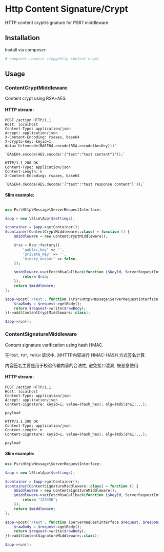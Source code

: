 Http Content Signature/Crypt
============================

HTTP content crypt/signature for PSR7 middleware

Installation
------------

Install via composer:

~~~bash
# composer require zfegg/http-content-crypt
~~~

Usage
-----

### ContentCryptMiddleware

Content crypt using RSA+AES.

#### HTTP stream:

~~~
POST /action HTTP/1.1
Host: localhost
Content-Type: application/json
Accept: application/json
X-Content-Encoding: rsaaes, base64
X-Crypto-Key: keyid=1; data=`Urlencode(BASE64.encode(RSA.encode(AesKey)))`

`BASE64.encode(AES.encode('{"test":"test content"}'));`

HTTP/1.1 200 OK
Content-Type: application/json
Content-Length: n
X-Content-Encoding: rsaaes, base64

`BASE64.decode(AES.decode('{"test":"test response content"}'));`
~~~

#### Slim example:

~~~php

use Psr\Http\Message\ServerRequestInterface;

$app = new \Slim\App($settings);

$container = $app->getContainer();
$container[ContentCryptMiddleware::class] = function () {
    $middleware = new ContentCryptMiddleware();

    $rsa = Rsa::factory([
        'public_key' => '',
        'private_key' => '',
        'binary_output' => false,
    ]);

    $middleware->setFetchRsaCallback(function ($keyId, ServerRequestInterface $request) use ($rsa) {
        return $rsa;
    });
    return $middleware;
};

$app->post('/test', function (\Psr\Http\Message\ServerRequestInterface $request, \Slim\Http\Response $response) {
    $rawBody = $request->getBody();
    return $request->write($rawBody);
})->add(ContentCryptMiddleware::class);

$app->run();
~~~


### ContentSignatureMiddleware

Content signature verification using hash HMAC.


在`POST`, `PUT`, `PATCH` 请求中, 对HTTP内容进行 HMAC-HASH 方式签名计算.

内容签名主要是用于校验传输内容的合法性, 避免接口泄漏, 被恶意使用.

#### HTTP stream:

~~~
POST /action HTTP/1.1
Host: localhost
Content-Type: application/json
Accept: application/json
Content-Signature: keyid=1; value=(hash_hex); alg=(md5|sha1|...);

payload

HTTP/1.1 200 OK
Content-Type: application/json
Content-Length: n
Content-Signature: keyid=1; value=(hash_hex); alg=(md5|sha1|...);

payload
~~~

#### Slim example:

~~~php
use Psr\Http\Message\ServerRequestInterface;

$app = new \Slim\App($settings);

$container = $app->getContainer();
$container[ContentSignatureMiddleware::class] = function () {
    $middleware = new ContentSignatureMiddleware();
    $middleware->setFetchRsaCallback(function ($keyId, ServerRequestInterface $request) {
        return "123456";
    });
    return $middleware;
};

$app->post('/test', function (ServerRequestInterface $request, $response) {
    $rawBody = $request->getBody();
    return $request->write($rawBody);
})->add(ContentSignatureMiddleware::class);

$app->run();
~~~
